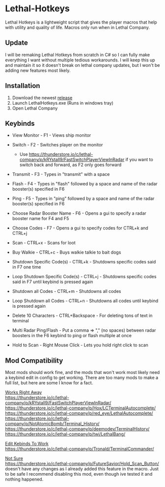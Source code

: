 # Lethal-Hotkeys
Lethal Hotkeys is a lightweight script that gives the player macros that help with utility and quality of life. Macros only run when in Lethal Company.
## Update
I will be remaking Lethal Hotkeys from scratch in C# so I can fully make everything I want without multiple tedious workarounds. I will keep this up and maintain it so it doesn't break on lethal company updates, but I won't be adding new features most likely.

## Installation
1. Download the newest [release](https://github.com/memespost06/Lethal-Hotkeys/releases/latest)
2. Launch LethalHotkeys.exe (Runs in windows tray)
3. Open Lethal Company

## Keybinds
- View Monitor - F1 - Views ship monitor

- Switch - F2 - Switches player on the monitor
  - Use https://thunderstore.io/c/lethal-company/p/kRYstall9/FastSwitchPlayerViewInRadar if you want to switch back and forward, as F2 only goes forward

- Transmit - F3 - Types in "transmit" with a space

- Flash - F4 - Types in "flash" followed by a space and name of the radar booster(s) specified in F6

- Ping - F5 - Types in "ping" followed by a space and name of the radar booster(s) specified in F6

- Choose Radar Booster Name - F6 - Opens a gui to specify a radar booster name for F4 and F5

- Choose Codes - F7 - Opens a gui to specify codes for CTRL+k and CTRL+j

- Scan - CTRL+x - Scans for loot

- Buy Walkie - CTRL+c - Buys walkie talkie to bait dogs

- Shutdown Specific Code(s) - CTRL+k - Shutdowns specific codes said in F7 one time

- Loop Shutdown Specific Code(s) - CTRL+j - Shutdowns specific codes said in F7 until keybind is pressed again

- Shutdown all Codes - CTRL+m - Shutdowns all codes

- Loop Shutdown all Codes - CTRL+n - Shutdowns all codes until keybind is pressed again

- Delete 10 Characters - CTRL+Backspace - For deleting tons of text in terminal

- Multi Radar Ping/Flash - Put a comma => "," (no spaces) between radar boosters in the F6 keybind to ping or flash multiple at once

- Hold to Scan - Right Mouse Click - Lets you hold right click to scan

## Mod Compatibility
Most mods should work fine, and the mods that won't work most likely need a keybind edit in config to get working. There are too many mods to make a full list, but here are some I know for a fact.

<ins>Works Right Away</ins><br>
https://thunderstore.io/c/lethal-company/p/kRYstall9/FastSwitchPlayerViewInRadar/<br>
https://thunderstore.io/c/lethal-company/p/Hox/LCTerminalAutocomplete/<br>
https://thunderstore.io/c/lethal-company/p/red_eye/LethalAutocomplete/<br>
https://thunderstore.io/c/lethal-company/p/NotAtomicBomb/Terminal_History/<br>
https://thunderstore.io/c/lethal-company/p/deemodev/TerminalHistory/<br>
https://thunderstore.io/c/lethal-company/p/twi/LethalBang/<br>

<ins>Edit Kebinds To Work</ins><br>
https://thunderstore.io/c/lethal-company/p/Tronald/TerminalCommander/<br>

<ins>Not Sure</ins><br>
https://thunderstore.io/c/lethal-company/p/FutureSavior/Hold_Scan_Button/ doesn't have any changes as I already added this feature in the macro. Just to be safe I recommend disabling this mod, even though ive tested it and nothing happened.<br>


